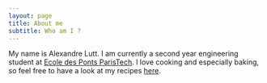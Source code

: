 ```yaml
---
layout: page
title: About me
subtitle: Who am I ?
---
```


My name is Alexandre Lutt. I am currently a second year engineering student at [Ecole des Ponts ParisTech](https://www.ecoledesponts.fr). I love cooking and especially baking, so feel free to have a look at my recipes [here](https://alexandrelutt.github.io/pages/pastry/).

